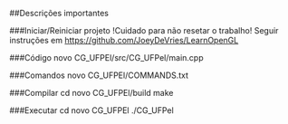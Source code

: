 ##Descrições importantes

###Iniciar/Reiniciar projeto
!Cuidado para não resetar o trabalho!
Seguir instruções em https://github.com/JoeyDeVries/LearnOpenGL

###Código 
novo CG_UFPEl/src/CG_UFPel/main.cpp
 
###Comandos
novo CG_UFPEl/COMMANDS.txt

###Compilar
cd novo CG_UFPEl/build
make

###Executar
cd novo CG_UFPEl
./CG_UFPel
	
